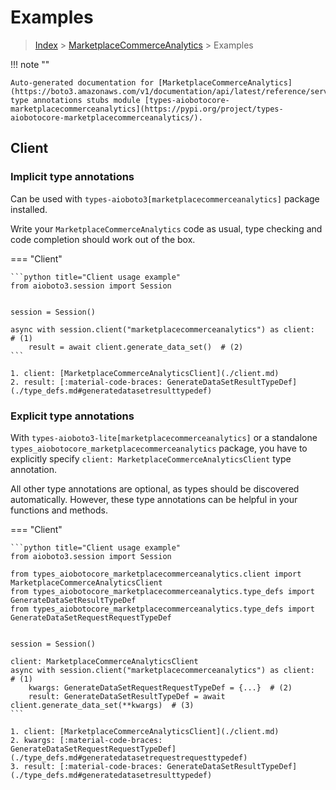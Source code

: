 # Examples

> [Index](../README.md) > [MarketplaceCommerceAnalytics](./README.md) > Examples

!!! note ""

    Auto-generated documentation for [MarketplaceCommerceAnalytics](https://boto3.amazonaws.com/v1/documentation/api/latest/reference/services/marketplacecommerceanalytics.html#MarketplaceCommerceAnalytics)
    type annotations stubs module [types-aiobotocore-marketplacecommerceanalytics](https://pypi.org/project/types-aiobotocore-marketplacecommerceanalytics/).

## Client

### Implicit type annotations

Can be used with `types-aioboto3[marketplacecommerceanalytics]` package installed.

Write your `MarketplaceCommerceAnalytics` code as usual,
type checking and code completion should work out of the box.



=== "Client"

    ```python title="Client usage example"
    from aioboto3.session import Session


    session = Session()

    async with session.client("marketplacecommerceanalytics") as client:  # (1)
        result = await client.generate_data_set()  # (2)
    ```

    1. client: [MarketplaceCommerceAnalyticsClient](./client.md)
    2. result: [:material-code-braces: GenerateDataSetResultTypeDef](./type_defs.md#generatedatasetresulttypedef) 






### Explicit type annotations

With `types-aioboto3-lite[marketplacecommerceanalytics]`
or a standalone `types_aiobotocore_marketplacecommerceanalytics` package, you have to explicitly specify
`client: MarketplaceCommerceAnalyticsClient` type annotation.

All other type annotations are optional, as types should be discovered automatically.
However, these type annotations can be helpful in your functions and methods.


=== "Client"

    ```python title="Client usage example"
    from aioboto3.session import Session

    from types_aiobotocore_marketplacecommerceanalytics.client import MarketplaceCommerceAnalyticsClient
    from types_aiobotocore_marketplacecommerceanalytics.type_defs import GenerateDataSetResultTypeDef
    from types_aiobotocore_marketplacecommerceanalytics.type_defs import GenerateDataSetRequestRequestTypeDef


    session = Session()

    client: MarketplaceCommerceAnalyticsClient
    async with session.client("marketplacecommerceanalytics") as client:  # (1)
        kwargs: GenerateDataSetRequestRequestTypeDef = {...}  # (2)
        result: GenerateDataSetResultTypeDef = await client.generate_data_set(**kwargs)  # (3)
    ```

    1. client: [MarketplaceCommerceAnalyticsClient](./client.md)
    2. kwargs: [:material-code-braces: GenerateDataSetRequestRequestTypeDef](./type_defs.md#generatedatasetrequestrequesttypedef) 
    3. result: [:material-code-braces: GenerateDataSetResultTypeDef](./type_defs.md#generatedatasetresulttypedef) 







